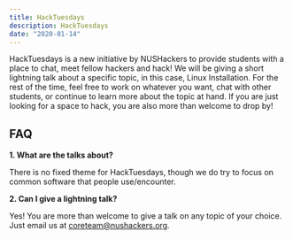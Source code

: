 ```yaml
---
title: HackTuesdays
description: HackTuesdays
date: "2020-01-14"
---
```


HackTuesdays is a new initiative by NUSHackers to provide students with a place to chat, meet fellow hackers and hack! We will be giving a short lightning talk about a specific topic, in this case, Linux Installation. For the rest of the time, feel free to work on whatever you want, chat with other students, or continue to learn more about the topic at hand.
If you are just looking for a space to hack, you are also more than welcome to drop by!


## FAQ

**1. What are the talks about?**

There is no fixed theme for HackTuesdays, though we do try to focus on common software
that people use/encounter.

**2. Can I give a lightning talk?**

Yes! You are more than welcome to give a talk on any topic of your choice. Just email us 
at <a href="mailto:coreteam@nushackers.org">coreteam@nushackers.org</a>.
